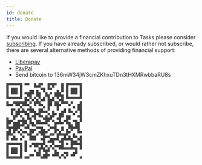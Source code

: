 ```yaml
---
id: donate
title: Donate
---
```


If you would like to provide a financial contribution to Tasks please consider [subscribing](subscribe.md). If you have already subscribed, or would rather not subscribe, there are several alternative methods of providing financial support:

* [Liberapay](https://liberapay.com/tasks/donate)
* [PayPal](https://www.paypal.com/cgi-bin/webscr?cmd=_donations&business=alex@tasks.org)
* Send bitcoin to 136mW34jW3cmZKhxuTDn3tHXMRwbbaRU8s

![Bitcoin](assets/bitcoin.svg)
 

